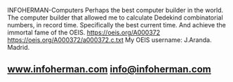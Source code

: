 INFOHERMAN-Computers
Perhaps the best computer builder in the world.
The computer builder that allowed me to calculate Dedekind combinatorial numbers, 
in record time. Specifically the best current time.
And achieve the immortal fame of the OEIS.
https://oeis.org/A000372
https://oeis.org/A000372/a000372.c.txt
My OEIS username: J.Aranda. Madrid.

www.infoherman.com
info@infoherman.com
---------------------------------------------------------------------------------

